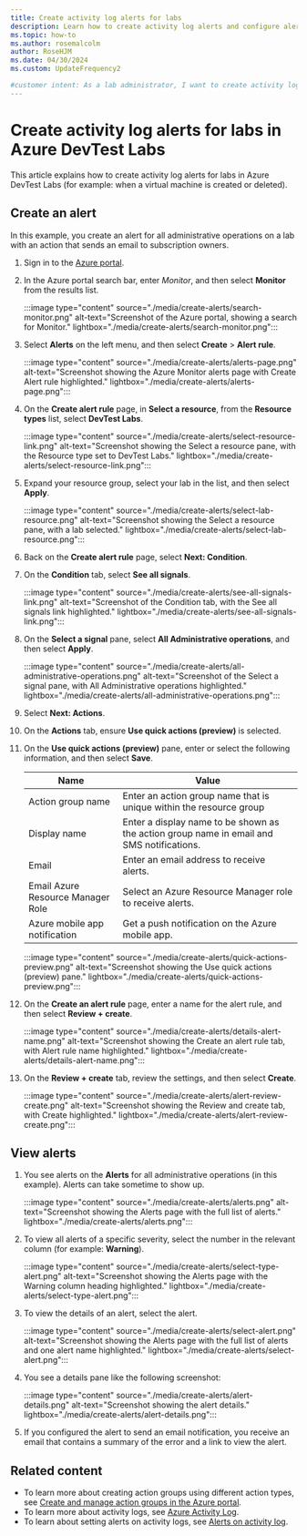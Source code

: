 ```yaml
---
title: Create activity log alerts for labs
description: Learn how to create activity log alerts and configure alert rules for labs in Azure DevTest Labs.
ms.topic: how-to
ms.author: rosemalcolm
author: RoseHJM
ms.date: 04/30/2024
ms.custom: UpdateFrequency2

#customer intent: As a lab administrator, I want to create activity log alerts for labs in Azure DevTest Labs, so that I can respond to issues quickly.
---
```


# Create activity log alerts for labs in Azure DevTest Labs
This article explains how to create activity log alerts for labs in Azure DevTest Labs (for example: when a virtual machine is created or deleted).

## Create an alert

In this example, you create an alert for all administrative operations on a lab with an action that sends an email to subscription owners. 

1. Sign in to the [Azure portal](https://portal.azure.com).

1. In the Azure portal search bar, enter *Monitor*, and then select **Monitor** from the results list. 

    :::image type="content" source="./media/create-alerts/search-monitor.png" alt-text="Screenshot of the Azure portal, showing a search for Monitor." lightbox="./media/create-alerts/search-monitor.png":::        

1. Select **Alerts** on the left menu, and then select **Create** > **Alert rule**. 

    :::image type="content" source="./media/create-alerts/alerts-page.png" alt-text="Screenshot showing the Azure Monitor alerts page with Create Alert rule highlighted." lightbox="./media/create-alerts/alerts-page.png":::    

1. On the **Create alert rule** page, in **Select a resource**, from the **Resource types** list, select **DevTest Labs**. 

    :::image type="content" source="./media/create-alerts/select-resource-link.png" alt-text="Screenshot showing the Select a resource pane, with the Resource type set to DevTest Labs." lightbox="./media/create-alerts/select-resource-link.png":::        

1. Expand your resource group, select your lab in the list, and then select **Apply**.

    :::image type="content" source="./media/create-alerts/select-lab-resource.png" alt-text="Screenshot showing the Select a resource pane, with a lab selected." lightbox="./media/create-alerts/select-lab-resource.png":::

1. Back on the **Create alert rule** page, select **Next: Condition**. 

1. On the **Condition** tab, select **See all signals**. 

    :::image type="content" source="./media/create-alerts/see-all-signals-link.png" alt-text="Screenshot of the Condition tab, with the See all signals link highlighted." lightbox="./media/create-alerts/see-all-signals-link.png":::       

1. On the **Select a signal** pane, select **All Administrative operations**, and then select **Apply**. 

    :::image type="content" source="./media/create-alerts/all-administrative-operations.png" alt-text="Screenshot of the Select a signal pane, with All Administrative operations highlighted." lightbox="./media/create-alerts/all-administrative-operations.png":::

1. Select **Next: Actions**.

1. On the **Actions** tab, ensure **Use quick actions (preview)** is selected.
 
1. On the **Use quick actions (preview)** pane, enter or select the following information, and then select **Save**.
  
   |Name |Value  |
   |---------|---------|
   |Action group name     |Enter an action group name that is unique within the resource group         |
   |Display name     |Enter a display name to be shown as the action group name in email and SMS notifications.         |
   |Email     | Enter an email address to receive alerts.         |
   |Email Azure Resource Manager Role     | Select an Azure Resource Manager role to receive alerts.         |
   |Azure mobile app notification    | Get a push notification on the Azure mobile app.        |
 
   :::image type="content" source="./media/create-alerts/quick-actions-preview.png" alt-text="Screenshot showing the Use quick actions (preview) pane." lightbox="./media/create-alerts/quick-actions-preview.png":::

1. On the **Create an alert rule** page, enter a name for the alert rule, and then select **Review + create**.

    :::image type="content" source="./media/create-alerts/details-alert-name.png" alt-text="Screenshot showing the Create an alert rule tab, with Alert rule name highlighted." lightbox="./media/create-alerts/details-alert-name.png"::: 
 
1. On the **Review + create** tab, review the settings, and then select **Create**.

    :::image type="content" source="./media/create-alerts/alert-review-create.png" alt-text="Screenshot showing the Review and create tab, with Create highlighted." lightbox="./media/create-alerts/alert-review-create.png":::


## View alerts 

1. You see alerts on the **Alerts** for all administrative operations (in this example). Alerts can take sometime to show up. 

    :::image type="content" source="./media/create-alerts/alerts.png" alt-text="Screenshot showing the Alerts page with the full list of alerts." lightbox="./media/create-alerts/alerts.png":::

1. To view all alerts of a specific severity, select the number in the relevant column (for example: **Warning**). 

    :::image type="content" source="./media/create-alerts/select-type-alert.png" alt-text="Screenshot showing the Alerts page with the Warning column heading highlighted." lightbox="./media/create-alerts/select-type-alert.png":::

1. To view the details of an alert, select the alert. 

    :::image type="content" source="./media/create-alerts/select-alert.png" alt-text="Screenshot showing the Alerts page with the full list of alerts and one alert name highlighted." lightbox="./media/create-alerts/select-alert.png":::
 
1. You see a details pane like the following screenshot: 

    :::image type="content" source="./media/create-alerts/alert-details.png" alt-text="Screenshot showing the alert details." lightbox="./media/create-alerts/alert-details.png":::

1. If you configured the alert to send an email notification, you  receive an email that contains a summary of the error and a link to view the alert. 

## Related content

- To learn more about creating action groups using different action types, see [Create and manage action groups in the Azure portal](/azure/azure-monitor/alerts/action-groups).
- To learn more about activity logs, see  [Azure Activity Log](/azure/azure-monitor/essentials/activity-log).
- To learn about setting alerts on activity logs, see [Alerts on activity log](/azure/azure-monitor/alerts/activity-log-alerts).
